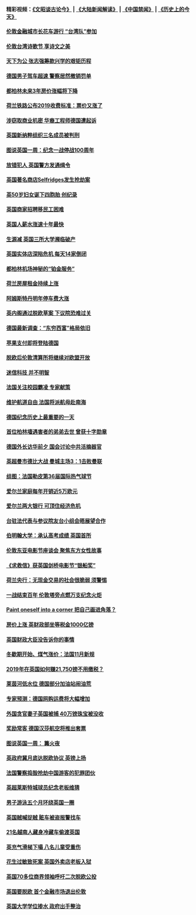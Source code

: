 #### 精彩视频：[《文昭谈古论今》](https://github.com/gfw-breaker/wenzhao/blob/master/README.md?t=11180931) | [《大陆新闻解读》](https://github.com/gfw-breaker/ntdtv-comedy/blob/master/README.md?t=11180931) | [《中国禁闻》](https://github.com/gfw-breaker/ntdtv-news/blob/master/README.md?t=11180931) | [《历史上的今天》](https://github.com/gfw-breaker/today-in-history/blob/master/README.md?t=11180931) 

#### [伦敦金融城市长花车游行 “台湾队”参加](../pages/nsc974/n10858774.md?t=11180931) 

#### [伦敦台湾诗歌节 享诗文之美](../pages/nsc974/n10858757.md?t=11180931) 

#### [天下为公 张志强筹款兴学的艰钜历程](../pages/nsc974/n10858732.md?t=11180931) 

#### [德国男子驾车超速 警察居然撤销罚单](../pages/nsc974/n10856259.md?t=11180931) 

#### [都柏林未来3年房价涨幅将下降](../pages/nsc974/n10856230.md?t=11180931) 

#### [荷兰铁路公布2019收费标准：票价又涨了](../pages/nsc974/n10856218.md?t=11180931) 

#### [涉窃取商业机密 华裔工程师德国遭起诉](../pages/nsc974/n10854819.md?t=11180931) 

#### [英国新纳粹组织三名成员被判刑](../pages/nsc974/n10854209.md?t=11180931) 

#### [图说英国一周：纪念一战停战100周年](../pages/nsc974/n10854258.md?t=11180931) 

#### [放错犯人 英国警方发通缉令](../pages/nsc974/n10854253.md?t=11180931) 

#### [英国著名商店Selfridges发生抢劫案](../pages/nsc974/n10854242.md?t=11180931) 

#### [英50岁妇女诞下四胞胎 创纪录](../pages/nsc974/n10854237.md?t=11180931) 

#### [英国商家招聘移民工困难](../pages/nsc974/n10854233.md?t=11180931) 

#### [英国人薪水涨速十年最快](../pages/nsc974/n10854228.md?t=11180931) 

#### [生源减 英国三所大学濒临破产](../pages/nsc974/n10854219.md?t=11180931) 

#### [英国实体店深陷危机 每天14家倒闭](../pages/nsc974/n10854195.md?t=11180931) 

#### [都柏林机场神秘的“铂金服务”](../pages/nsc974/n10853840.md?t=11180931) 

#### [荷兰房屋租金持续上涨](../pages/nsc974/n10853784.md?t=11180931) 

#### [阿姆斯特丹明年停车费大涨](../pages/nsc974/n10853736.md?t=11180931) 

#### [英内阁通过脱欧草案 下议院恐难过关](../pages/nsc974/n10852462.md?t=11180931) 

#### [德国最新调查：“东穷西富”格局依旧](../pages/nsc974/n10852268.md?t=11180931) 

#### [苹果支付即将登陆德国](../pages/nsc974/n10852246.md?t=11180931) 

#### [脱欧后伦敦清算所将继续对欧盟开放](../pages/nsc974/n10852082.md?t=11180931) 

#### [迷信科技 并不明智](../pages/nsc974/n10851197.md?t=11180931) 

#### [法国关注校园霸凌 专家献策](../pages/nsc974/n10851199.md?t=11180931) 

#### [维护航道自由 法国将派航母赴南海](../pages/nsc974/n10851001.md?t=11180931) 

#### [德国纪念历史上最重要的一天](../pages/nsc974/n10849304.md?t=11180931) 

#### [首位柏林墙遇害者的弟弟去世 曾获十字勋章](../pages/nsc974/n10849268.md?t=11180931) 

#### [德国外长访华前夕 国会讨论中共活摘器官](../pages/nsc974/n10848903.md?t=11180931) 

#### [英超曼市德比大战 曼城主场3：1击败曼联](../pages/nsc974/n10848899.md?t=11180931) 

#### [组图：法国勒皮第36届国际热气球节](../pages/nsc974/n10845459.md?t=11180931) 

#### [爱尔兰家庭每年开销近5万欧元](../pages/nsc974/n10844726.md?t=11180931) 

#### [爱尔兰两大银行 可顶住经济危机](../pages/nsc974/n10844706.md?t=11180931) 

#### [台驻法代表与参议院友台小组会晤展望合作](../pages/nsc974/n10843796.md?t=11180931) 

#### [伯明翰大学：承认高考成绩 英国首所](../pages/nsc974/n10843334.md?t=11180931) 

#### [伦敦东亚电影节座谈会 聚焦东方女性故事](../pages/nsc974/n10843306.md?t=11180931) 

#### [《求救信》获英国剑桥电影节“银船奖”](../pages/nsc974/n10842268.md?t=11180931) 

#### [荷兰央行：无现金交易的社会很脆弱 须警惕](../pages/nsc974/n10841150.md?t=11180931) 

#### [一战结束百年 伦敦塔旁点燃万支纪念火炬](../pages/nsc974/n10841092.md?t=11180931) 

#### [Paint oneself into a corner 把自己画进角落？](../pages/nsc974/n10841190.md?t=11180931) 

#### [房价上涨 英财政部坐等税金1000亿镑](../pages/nsc974/n10841187.md?t=11180931) 

#### [英国财政大臣没告诉你的事情](../pages/nsc974/n10841141.md?t=11180931) 

#### [冬歇期开始、煤气涨价：法国11月新规](../pages/nsc974/n10841075.md?t=11180931) 

#### [2019年在英国如何赚21,750镑不用缴税？](../pages/nsc974/n10841101.md?t=11180931) 

#### [莱茵河低水位 德国部分加油站闹油荒](../pages/nsc974/n10841002.md?t=11180931) 

#### [专家预测：德国网购运费将大幅增加](../pages/nsc974/n10840951.md?t=11180931) 

#### [外国贪官妻子英国被捕 40万镑珠宝被没收](../pages/nsc974/n10838830.md?t=11180931) 

#### [奖励常客 德国汉莎航空将推出套票](../pages/nsc974/n10838351.md?t=11180931) 

#### [图说英国一周： 篝火夜](../pages/nsc974/n10838913.md?t=11180931) 

#### [英政府冀月底达脱欧协议 英镑上扬](../pages/nsc974/n10838808.md?t=11180931) 

#### [法国警察捣毁抢劫中国游客的犯罪团伙](../pages/nsc974/n10838404.md?t=11180931) 

#### [英超莱斯特城球员纪念老板维猜](../pages/nsc974/n10838894.md?t=11180931) 

#### [男子游泳五个月环绕英国一圈](../pages/nsc974/n10838885.md?t=11180931) 

#### [英国贼喊捉贼 赃车被盗报警找车](../pages/nsc974/n10838877.md?t=11180931) 

#### [21名越南人藏身冷藏车偷渡英国](../pages/nsc974/n10838871.md?t=11180931) 

#### [英充气滑梯下塌 八名儿童受重伤](../pages/nsc974/n10838865.md?t=11180931) 

#### [花生过敏致死案 英国外卖店老板入狱](../pages/nsc974/n10838857.md?t=11180931) 

#### [英国70多位商界领袖呼吁二次脱欧公投](../pages/nsc974/n10838826.md?t=11180931) 

#### [英国要脱欧 首个金融市场退出伦敦](../pages/nsc974/n10838815.md?t=11180931) 

#### [英国大学学位掺水 政府出手整治](../pages/nsc974/n10838778.md?t=11180931) 

